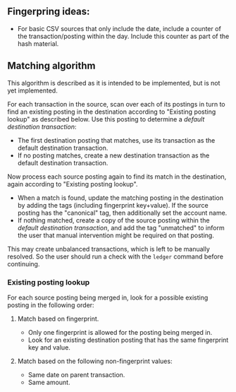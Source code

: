 ## Fingerpring ideas:

*   For basic CSV sources that only include the date, include a counter of the
    transaction/posting within the day. Include this counter as part of the
    hash material.

## Matching algorithm

This algorithm is described as it is intended to be implemented, but is not
yet implemented.

For each transaction in the source, scan over each of its postings in turn to
find an existing posting in the destination according to "Existing posting
lookup" as described below. Use this posting to determine a *default
destination transaction*:

*   The first destination posting that matches, use its transaction as the
    default destination transaction.
*   If no posting matches, create a new destination transaction as the default
    destination transaction.

Now process each source posting again to find its match in the destination,
again according to "Existing posting lookup".

*   When a match is found, update the matching posting in the destination by
    adding the tags (including fingerprint key+value). If the source posting
    has the "canonical" tag, then additionally set the account name.
*   If nothing matched, create a copy of the source posting within the *default
    destination transaction*, and add the tag "unmatched" to inform the user
    that manual intervention might be required on that posting.

This may create unbalanced transactions, which is left to be manually resolved.
So the user should run a check with the `ledger` command before continuing.

### Existing posting lookup

For each source posting being merged in, look for a possible existing posting
in the following order:

1.  Match based on fingerprint.

    *   Only one fingerprint is allowed for the posting being merged in.
    *   Look for an existing destination posting that has the same fingerprint
        key and value.

2. Match based on the following non-fingerprint values:

    *   Same date on parent transaction.
    *   Same amount.
